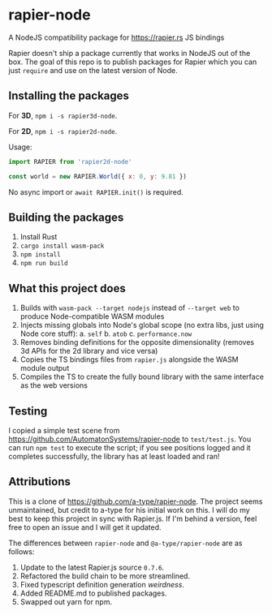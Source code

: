 # rapier-node

A NodeJS compatibility package for https://rapier.rs JS bindings

Rapier doesn't ship a package currently that works in NodeJS out of the box. The goal of this repo is to publish packages for Rapier which you can just `require` and use on the latest version of Node.

## Installing the packages

For **3D**, `npm i -s rapier3d-node`.

For **2D**, `npm i -s rapier2d-node`.

Usage:

```js
import RAPIER from 'rapier2d-node'

const world = new RAPIER.World({ x: 0, y: 9.81 })
```

No async import or `await RAPIER.init()` is required.

## Building the packages

1. Install Rust
2. `cargo install wasm-pack`
3. `npm install`
4. `npm run build`

## What this project does

1. Builds with `wasm-pack --target nodejs` instead of `--target web` to produce Node-compatible WASM modules
2. Injects missing globals into Node's global scope (no extra libs, just using Node core stuff):
   a. `self`
   b. `atob`
   c. `performance.now`
3. Removes binding definitions for the opposite dimensionality (removes 3d APIs for the 2d library and vice versa)
4. Copies the TS bindings files from `rapier.js` alongside the WASM module output
5. Compiles the TS to create the fully bound library with the same interface as the web versions

## Testing

I copied a simple test scene from https://github.com/AutomatonSystems/rapier-node to `test/test.js`. You can run `npm test` to execute the script; if you see positions logged and it completes successfully, the library has at least loaded and ran!

## Attributions

This is a clone of https://github.com/a-type/rapier-node. The project seems unmaintained, but credit to a-type for his initial work on this. I will do my best to keep this project in sync with Rapier.js. If I'm behind a version, feel free to open an issue and I will get it updated.

The differences between `rapier-node` and `@a-type/rapier-node` are as follows:

1. Update to the latest Rapier.js source `0.7.6`.
2. Refactored the build chain to be more streamlined.
3. Fixed typescript definition generation _weirdness_.
4. Added README.md to published packages.
5. Swapped out yarn for npm.